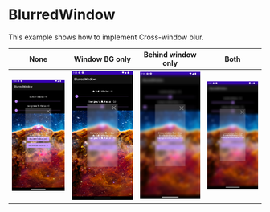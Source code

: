 # BlurredWindow
This example shows how to implement Cross-window blur.

|None|Window BG only|Behind window only|Both|
|---|---|---|---|
|![alt text](https://github.com/Charlezz/BlurredWindow/blob/master/screenshots/none.png?raw=true)|![alt text](https://github.com/Charlezz/BlurredWindow/blob/master/screenshots/background-only.png?raw=true)|![alt text](https://github.com/Charlezz/BlurredWindow/blob/master/screenshots/behind-only.png?raw=true)|![alt text](https://github.com/Charlezz/BlurredWindow/blob/master/screenshots/both.png?raw=true)|

